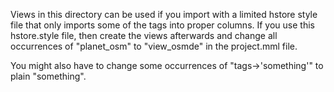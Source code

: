 Views in this directory can be used if you import with a limited hstore style file
that only imports some of the tags into proper columns. If you use this hstore.style
file, then create the views afterwards and change all occurrences of "planet_osm"
to "view_osmde" in the project.mml file.

You might also have to change some occurrences of "tags->'something'" to plain "something".


